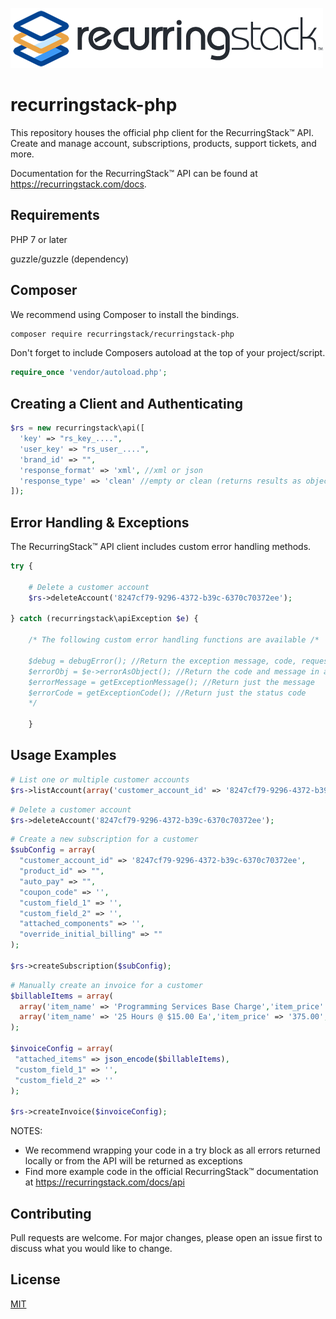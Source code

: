 ![Alt text](images/recurring_stack_logo-whitebg.png?raw=true "Title")

# recurringstack-php
This repository houses the official php client for the RecurringStack™ API. Create and manage account, subscriptions, products, support tickets, and more.

Documentation for the RecurringStack™ API can be found at https://recurringstack.com/docs.

## Requirements
 PHP 7 or later

 guzzle/guzzle (dependency) 

## Composer
We recommend using Composer to install the bindings.
```bash
composer require recurringstack/recurringstack-php
```
Don't forget to include Composers autoload at the top of your project/script.

```php
require_once 'vendor/autoload.php';
```

## Creating a Client and Authenticating 
```php
$rs = new recurringstack\api([
  'key' => "rs_key_....",
  'user_key' => "rs_user_....",
  'brand_id' => "",
  'response_format' => 'xml', //xml or json
  'response_type' => 'clean' //empty or clean (returns results as object)
]);
```

## Error Handling & Exceptions
The RecurringStack™ API client includes custom error handling methods.
```php
try { 

    # Delete a customer account
    $rs->deleteAccount('8247cf79-9296-4372-b39c-6370c70372ee');

} catch (recurringstack\apiException $e) { 

    /* The following custom error handling functions are available /*

    $debug = debugError(); //Return the exception message, code, request, and the response as an object. Great for debugging!
    $errorObj = $e->errorAsObject(); //Return the code and message in an object
    $errorMessage = getExceptionMessage(); //Return just the message
    $errorCode = getExceptionCode(); //Return just the status code
    */

    }
```

## Usage Examples

```php
# List one or multiple customer accounts
$rs->listAccount(array('customer_account_id' => '8247cf79-9296-4372-b39c-6370c70372ee'))
```
```php
# Delete a customer account
$rs->deleteAccount('8247cf79-9296-4372-b39c-6370c70372ee');
```
```php
# Create a new subscription for a customer
$subConfig = array(
  "customer_account_id" => '8247cf79-9296-4372-b39c-6370c70372ee',
  "product_id" => "",
  "auto_pay" => "",
  "coupon_code" => '',
  "custom_field_1" => '',
  "custom_field_2" => '',
  "attached_components" => '',  
  "override_initial_billing" => ""
);

$rs->createSubscription($subConfig);
```
```php
# Manually create an invoice for a customer
$billableItems = array(
  array('item_name' => 'Programming Services Base Charge','item_price' => '25.00','tax_exempt' => 'Y'),
  array('item_name' => '25 Hours @ $15.00 Ea','item_price' => '375.00','tax_exempt' => 'Y'),
);

$invoiceConfig = array(
 "attached_items" => json_encode($billableItems),
 "custom_field_1" => '',
 "custom_field_2" => ''
);

$rs->createInvoice($invoiceConfig);
```

NOTES: 

* We recommend wrapping your code in a try block as all errors returned locally or from the API will be returned as exceptions
* Find more example code in the official RecurringStack™ documentation at https://recurringstack.com/docs/api

## Contributing

Pull requests are welcome. For major changes, please open an issue first
to discuss what you would like to change.

## License

[MIT](https://choosealicense.com/licenses/mit/)